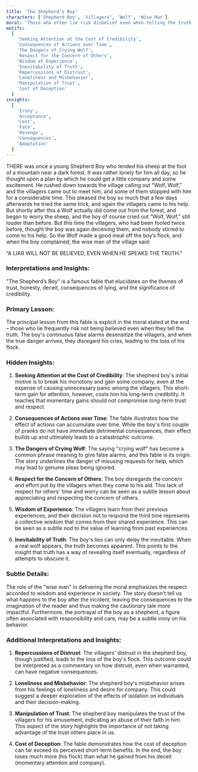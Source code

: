```yaml
---
title: 'The Shepherd’s Boy'
characters: ['Shepherd Boy', 'Villagers', 'Wolf', 'Wise Man']
moral: 'Those who often lie risk disbelief even when telling the truth.'
motifs:
  [
    'Seeking Attention at the Cost of Credibility',
    'Consequences of Actions over Time',
    'The Dangers of Crying Wolf',
    'Respect for the Concern of Others',
    'Wisdom of Experience',
    'Inevitability of Truth',
    'Repercussions of Distrust',
    'Loneliness and Misbehavior',
    'Manipulation of Trust',
    'Cost of Deception'
  ]
insights:
  [
    'Irony',
    'Acceptance',
    'Cost',
    'Fate',
    'Revenge',
    'Consequences',
    'Adaptation'
  ]
---
```


THERE was once a young Shepherd Boy who tended his sheep at the foot of a mountain near a dark forest. It was rather lonely for him all day, so he thought upon a plan by which he could get a little company and some excitement. He rushed down towards the village calling out “Wolf, Wolf,” and the villagers came out to meet him, and some of them stopped with him for a considerable time. This pleased the boy so much that a few days afterwards he tried the same trick, and again the villagers came to his help. But shortly after this a Wolf actually did come out from the forest, and began to worry the sheep, and the boy of course cried out “Wolf, Wolf,” still louder than before. But this time the villagers, who had been fooled twice before, thought the boy was again deceiving them, and nobody stirred to come to his help. So the Wolf made a good meal off the boy’s flock, and when the boy complained, the wise man of the village said:

“A LIAR WILL NOT BE BELIEVED, EVEN WHEN HE SPEAKS THE TRUTH.”

### Interpretations and Insights:

"The Shepherd’s Boy" is a famous fable that elucidates on the themes of trust, honesty, deceit, consequences of lying, and the significance of credibility.

### Primary Lesson:

The principal lesson from this fable is explicit in the moral stated at the end – those who lie frequently risk not being believed even when they tell the truth. The boy's continuous false alarms desensitize the villagers, and when the true danger arrives, they disregard his cries, leading to the loss of his flock.

### Hidden Insights:

1. **Seeking Attention at the Cost of Credibility**: The shepherd boy's initial motive is to break his monotony and gain some company, even at the expense of causing unnecessary panic among the villagers. This short-term gain for attention, however, costs him his long-term credibility. It teaches that momentary gains should not compromise long-term trust and respect.

2. **Consequences of Actions over Time**: The fable illustrates how the effect of actions can accumulate over time. While the boy's first couple of pranks do not have immediate detrimental consequences, their effect builds up and ultimately leads to a catastrophic outcome.

3. **The Dangers of Crying Wolf**: The saying "crying wolf" has become a common phrase meaning to give false alarms, and this fable is its origin. The story underlines the danger of misusing requests for help, which may lead to genuine pleas being ignored.

4. **Respect for the Concern of Others**: The boy disregards the concern and effort put by the villagers when they come to his aid. This lack of respect for others' time and worry can be seen as a subtle lesson about appreciating and respecting the concern of others.

5. **Wisdom of Experience**: The villagers learn from their previous experiences, and their decision not to respond the third time represents a collective wisdom that comes from their shared experience. This can be seen as a subtle nod to the value of learning from past experiences.

6. **Inevitability of Truth**: The boy's lies can only delay the inevitable. When a real wolf appears, the truth becomes apparent. This points to the insight that truth has a way of revealing itself eventually, regardless of attempts to obscure it.

### Subtle Details:

The role of the "wise man" in delivering the moral emphasizes the respect accorded to wisdom and experience in society. The story doesn't tell us what happens to the boy after the incident, leaving the consequences to the imagination of the reader and thus making the cautionary tale more impactful. Furthermore, the portrayal of the boy as a shepherd, a figure often associated with responsibility and care, may be a subtle irony on his behavior.

### Additional Interpretations and Insights:

1. **Repercussions of Distrust**: The villagers' distrust in the shepherd boy, though justified, leads to the loss of the boy's flock. This outcome could be interpreted as a commentary on how distrust, even when warranted, can have negative consequences.

2. **Loneliness and Misbehavior**: The shepherd boy's misbehavior arises from his feelings of loneliness and desire for company. This could suggest a deeper exploration of the effects of isolation on individuals and their decision-making.

3. **Manipulation of Trust**: The shepherd boy manipulates the trust of the villagers for his amusement, indicating an abuse of their faith in him. This aspect of the story highlights the importance of not taking advantage of the trust others place in us.

4. **Cost of Deception**: The fable demonstrates how the cost of deception can far exceed its perceived short-term benefits. In the end, the boy loses much more (his flock) than what he gained from his deceit (momentary attention and company).
